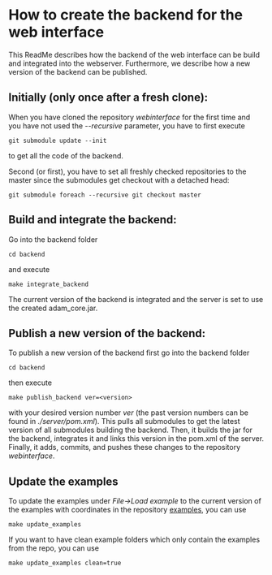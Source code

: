 How to create the backend for the web interface
===============================================
This ReadMe describes how the backend of the web interface can be build and integrated into the webserver. 
Furthermore, we describe how a new version of the backend can be published.

Initially (only once after a fresh clone):
------------------------------------------
When you have cloned the repository _webinterface_ for the first time and 
you have not used the _--recursive_ parameter, you have to first execute
```
git submodule update --init
```
to get all the code of the backend.

Second (or first), you have to set all freshly checked repositories to the master since the submodules get checkout 
with a detached head:
```
git submodule foreach --recursive git checkout master
```

Build and integrate the backend:
--------------------------------
Go into the backend folder
```
cd backend
```
and execute
```
make integrate_backend
```
The current version of the backend is integrated and the server is set to use the created adam_core.jar.

Publish a new version of the backend:
-------------------------------------
To publish a new version of the backend first go into the backend folder
```
cd backend
```
then execute
```
make publish_backend ver=<version>
```
with your desired version number _ver_ (the past version numbers can be found in _./server/pom.xml_).
This pulls all submodules to get the latest version of all submodules building the backend.
Then, it builds the jar for the backend, integrates it and links this version in the pom.xml of the server. 
Finally, it adds, commits, and pushes these changes to the repository _webinterface_.

Update the examples
-------------------
To update the examples under _File->Load example_ to the current version of the examples with coordinates in the repository [examples](https://github.com/adamtool/examples), you can use
```
make update_examples
```
If you want to have clean example folders which only contain the examples from the repo, you can use
```
make update_examples clean=true
```
